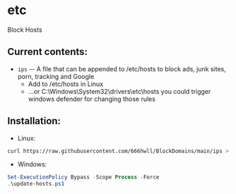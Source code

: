 # etc

Block Hosts 

## Current contents:

+ `ips` -- A file that can be appended to /etc/hosts to block ads, junk sites, porn, tracking and Google
	+ Add to /etc/hosts in Linux
	+ ...or C:\Windows\System32\drivers\etc\hosts
     you could trigger windows defender for changing those rules

## Installation:
+ Linux:
``` bash
curl https://raw.githubusercontent.com/666hwll/BlockDomains/main/ips > ips && sudo cat ips >> /etc/hosts && shred -u ips
```
+ Windows:
``` powershell
Set-ExecutionPolicy Bypass -Scope Process -Force
.\update-hosts.ps1
```